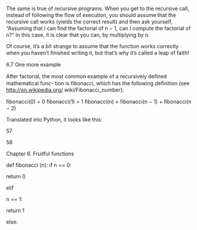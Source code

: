 The same is true of recursive programs. When you get to the recursive call, instead of following the ﬂow of execution, you should assume that the recursive call works (yields the correct result) and then ask yourself, “Assuming that I can ﬁnd the factorial of n − 1, can I compute the factorial of n?” In this case, it is clear that you can, by multiplying by n.

Of course, it’s a bit strange to assume that the function works correctly when you haven’t ﬁnished writing it, but that’s why it’s called a leap of faith!

6.7 One more example

After factorial, the most common example of a recursively deﬁned mathematical func- tion is fibonacci, which has the following deﬁnition (see http://en.wikipedia.org/ wiki/Fibonacci_number):

ﬁbonacci(0) = 0 ﬁbonacci(1) = 1 ﬁbonacci(n) = ﬁbonacci(n − 1) + ﬁbonacci(n − 2)

Translated into Python, it looks like this:

57

58

Chapter 6. Fruitful functions

def fibonacci (n): if n == 0:

return 0

elif

n == 1:

return 1

else: